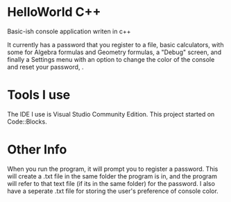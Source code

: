 # HelloWorld C++
Basic-ish console application writen in c++ 
 
It currently has a password that you register to a file, basic calculators, with some for Algebra formulas and Geometry formulas, a "Debug" screen, and finally a Settings menu with an option to change the color of the console and reset your password, .

# Tools I use
The IDE I use is Visual Studio Community Edition. This project started on Code::Blocks.

# Other Info

When you run the program, it will prompt you to register a password. This will create a .txt file in the same folder the program is in, and the program will refer to that text file (if its in the same folder) for the password. I also have a seperate .txt file for storing the user's preference of console color.
